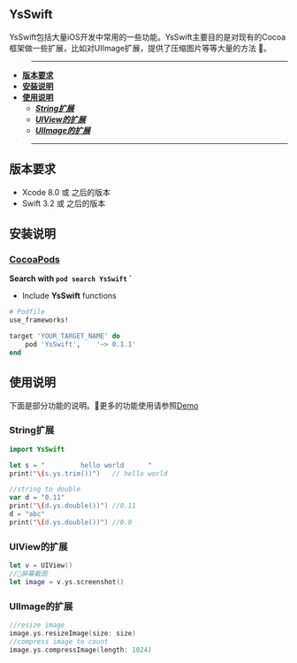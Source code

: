 ## YsSwift

YsSwift包括大量iOS开发中常用的一些功能。YsSwift主要目的是对现有的Cocoa框架做一些扩展，比如对UIImage扩展，提供了压缩图片等等大量的方法 。


>---
- **[版本要求](#版本要求)**
- **[安装说明](#安装说明)**
- **[使用说明](#使用说明)**
    - ***[String扩展](#String扩展)***
    - ***[UIView的扩展](#UIView的扩展)***
    - ***[UIImage的扩展](#UIImage的扩展)***
>--- 

## 版本要求

* Xcode 8.0 或 之后的版本
* Swift 3.2 或 之后的版本

## 安装说明

### [CocoaPods](https://guides.cocoapods.org/using/using-cocoapods.html)

**Search with `pod search YsSwift` `**

* Include **YsSwift** functions
```ruby
# Podfile
use_frameworks!

target 'YOUR_TARGET_NAME' do
    pod 'YsSwift',    '~> 0.1.1'
end
```

## 使用说明

下面是部分功能的说明。更多的功能使用请参照[Demo][Demo]

### String扩展

```swift
import YsSwift

let s = "         hello world      "
print("\(s.ys.trim())")   // hello world

//string to double
var d = "0.11"
print("\(d.ys.double())") //0.11
d = "abc"
print("\(d.ys.double())") //0.0
```
### UIView的扩展
```swift
let v = UIView()
//屏幕截图
let image = v.ys.screenshot()
```
### UIImage的扩展
```swift
//resize image
image.ys.resizeImage(size: size)
//compress image to count
image.ys.compressImage(length: 1024)

```

[Demo]: https://github.com/gb-6k-house/YsSwift/tree/master/Demo
